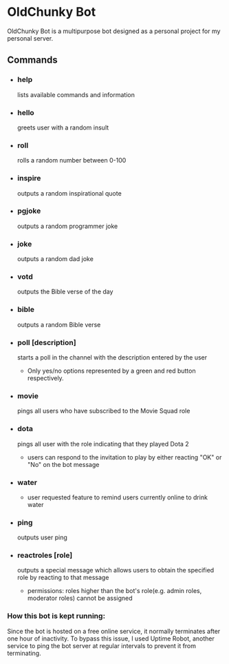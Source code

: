 # OldChunky Bot
OldChunky Bot is a multipurpose bot designed as a personal project for my personal server.

## Commands
* ### help
  lists available commands and information
* ### hello
  greets user with a random insult
* ### roll
  rolls a random number between 0-100
* ### inspire
  outputs a random inspirational quote
* ### pgjoke
  outputs a random programmer joke
* ### joke
  outputs a random dad joke
* ### votd
  outputs the Bible verse of the day
* ### bible
  outputs a random Bible verse
* ### poll [description]
  starts a poll in the channel with the description entered by the user
  * Only yes/no options represented by a green and red button respectively.
* ### movie
  pings all users who have subscribed to the Movie Squad role

* ### dota
  pings all user with the role indicating that they played Dota 2
  * users can respond to the invitation to play by either reacting "OK" or "No" on the bot message
* ### water
  * user requested feature to remind users currently online to drink water
* ### ping
  outputs user ping
* ### reactroles [role]
  outputs a special message which allows users to obtain the specified role by reacting to that message
  * permissions: roles higher than the bot's role(e.g. admin roles, moderator roles) cannot be assigned


### How this bot is kept running:
Since the bot is hosted on a free online service, it normally terminates after one hour of inactivity. To bypass this issue, I used Uptime Robot, another service to ping the bot server at regular intervals to prevent it from terminating.

